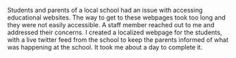 Students and parents of a local school had an issue with accessing educational websites. The way to get to these webpages took too long and they were not easily accessible. A staff member reached out to me and addressed their concerns. I created a localized webpage for the students, with a live twitter feed from the school to keep the parents informed of what was happening at the school. It took me about a day to complete it.
